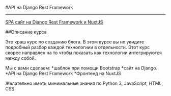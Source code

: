 #API на Django Rest Framework
____
[SPA сайт на Django Rest Framework и NuxtJS](https://stepik.org/course/82067/info)

##Описание курса

Это краш курс по созданию блога. В этом курсе вы не увидите подробный разбор каждой технологиии в отдельности. Этот курс скорее направлен на то чтобы показать как технологии интегрируются между собой.

Мы с вами сделаем:
*шаблон при помощи Bootstrap
*сайт на Django.
*API на Django Rest Framework
*Фронтенд на NuxtJS

Желательно иметь минимальные знания по Python 3, JavaScript, HTML, CSS.
